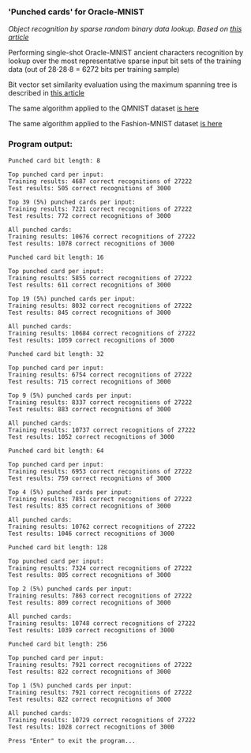 ### 'Punched cards' for Oracle-MNIST

*Object recognition by sparse random binary data lookup. Based on [this article](https://petr-kovalev.medium.com/punched-cards-object-recognition-97523a98857b)*

Performing single-shot Oracle-MNIST ancient characters recognition by lookup over the most representative sparse input bit sets of the training data (out of 28⋅28⋅8 = 6272 bits per training sample)

Bit vector set similarity evaluation using the maximum spanning tree is described in [this article](https://petr-kovalev.medium.com/bit-vector-set-similarity-maximum-spanning-tree-2121b05c7b29)

The same algorithm applied to the QMNIST dataset [is here](https://github.com/Petr-Kovalev/punched-cards-qmnist)

The same algorithm applied to the Fashion-MNIST dataset [is here](https://github.com/Petr-Kovalev/punched-cards-fashion-mnist)

### Program output:
```
Punched card bit length: 8

Top punched card per input:
Training results: 4687 correct recognitions of 27222
Test results: 505 correct recognitions of 3000

Top 39 (5%) punched cards per input:
Training results: 7221 correct recognitions of 27222
Test results: 772 correct recognitions of 3000

All punched cards:
Training results: 10676 correct recognitions of 27222
Test results: 1078 correct recognitions of 3000

Punched card bit length: 16

Top punched card per input:
Training results: 5855 correct recognitions of 27222
Test results: 611 correct recognitions of 3000

Top 19 (5%) punched cards per input:
Training results: 8032 correct recognitions of 27222
Test results: 845 correct recognitions of 3000

All punched cards:
Training results: 10684 correct recognitions of 27222
Test results: 1059 correct recognitions of 3000

Punched card bit length: 32

Top punched card per input:
Training results: 6754 correct recognitions of 27222
Test results: 715 correct recognitions of 3000

Top 9 (5%) punched cards per input:
Training results: 8337 correct recognitions of 27222
Test results: 883 correct recognitions of 3000

All punched cards:
Training results: 10737 correct recognitions of 27222
Test results: 1052 correct recognitions of 3000

Punched card bit length: 64

Top punched card per input:
Training results: 6953 correct recognitions of 27222
Test results: 759 correct recognitions of 3000

Top 4 (5%) punched cards per input:
Training results: 7851 correct recognitions of 27222
Test results: 835 correct recognitions of 3000

All punched cards:
Training results: 10762 correct recognitions of 27222
Test results: 1046 correct recognitions of 3000

Punched card bit length: 128

Top punched card per input:
Training results: 7324 correct recognitions of 27222
Test results: 805 correct recognitions of 3000

Top 2 (5%) punched cards per input:
Training results: 7863 correct recognitions of 27222
Test results: 809 correct recognitions of 3000

All punched cards:
Training results: 10748 correct recognitions of 27222
Test results: 1039 correct recognitions of 3000

Punched card bit length: 256

Top punched card per input:
Training results: 7921 correct recognitions of 27222
Test results: 822 correct recognitions of 3000

Top 1 (5%) punched cards per input:
Training results: 7921 correct recognitions of 27222
Test results: 822 correct recognitions of 3000

All punched cards:
Training results: 10729 correct recognitions of 27222
Test results: 1028 correct recognitions of 3000

Press "Enter" to exit the program...
```
